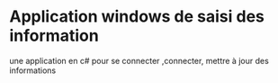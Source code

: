 # Application windows de saisi des information
une application en c# pour se connecter ,connecter, mettre à jour des informations
